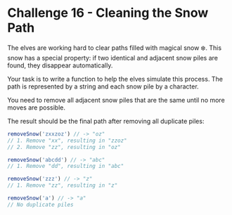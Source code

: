 # Challenge 16 - Cleaning the Snow Path

The elves are working hard to clear paths filled with magical snow ❄️. This snow has a special property: if two identical and adjacent snow piles are found, they disappear automatically.

Your task is to write a function to help the elves simulate this process. The path is represented by a string and each snow pile by a character.

You need to remove all adjacent snow piles that are the same until no more moves are possible.

The result should be the final path after removing all duplicate piles:

```js
removeSnow('zxxzoz') // -> "oz"
// 1. Remove "xx", resulting in "zzoz"
// 2. Remove "zz", resulting in "oz"

removeSnow('abcdd') // -> "abc"
// 1. Remove "dd", resulting in "abc"

removeSnow('zzz') // -> "z"
// 1. Remove "zz", resulting in "z"

removeSnow('a') // -> "a"
// No duplicate piles
```